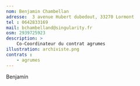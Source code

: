 ```yaml
---
nom: Benjamin Chambellan
adresse:  3 avenue Hubert dubedout, 33270 Lormont
tel : 0642833169
mail: bchambelland@singularity.fr
osm: 2939725923
description: >
    Co-Coordinateur du contrat agrumes
illustration: archiviste.png
contrats : 
    - agrumes
---
```


Benjamin
